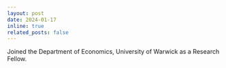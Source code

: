 ```yaml
---
layout: post
date: 2024-01-17
inline: true
related_posts: false
---
```


Joined the Department of Economics, University of Warwick as a Research Fellow.
